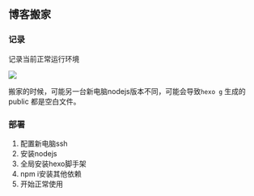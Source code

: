 ## 博客搬家

### 记录

记录当前正常运行环境

![](https://gitee.com/Jasper-zh/image_host/raw/master/20211206175855.png)

搬家的时候，可能另一台新电脑nodejs版本不同，可能会导致`hexo g` 生成的 public 都是空白文件。

### 部署

1. 配置新电脑ssh
2. 安装nodejs
3. 全局安装hexo脚手架
4. npm i安装其他依赖
5. 开始正常使用
